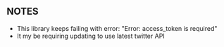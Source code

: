 ## NOTES

- This library keeps failing with error: "Error: access_token is required"
- It my be requiring updating to use latest twitter API
